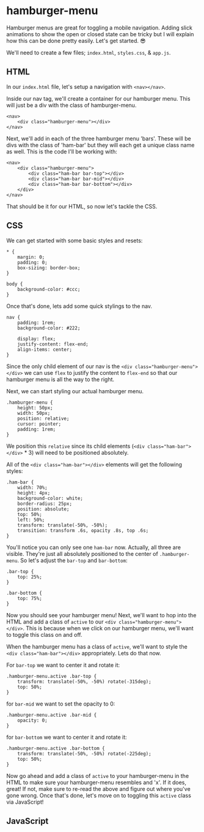 # hamburger-menu

Hamburger menus are great for toggling a mobile navigation. Adding slick animations to show the open or closed state can be tricky but I will explain how this can be done pretty easily. Let's get started. 😎

We'll need to create a few files; `index.html`, `styles.css`, & `app.js`. 


## HTML

In our `index.html` file, let's setup a navigation with `<nav></nav>`.

Inside our nav tag, we'll create a container for our hamburger menu. This will just be a div with the class of hamburger-menu.

```
<nav>
    <div class="hamburger-menu"></div>
</nav>
```

Next, we'll add in each of the three hamburger menu 'bars'. These will be divs with the class of 'ham-bar' but they will each get a unique class name as well. This is the code I'll be working with:

```
<nav>
    <div class="hamburger-menu">
        <div class="ham-bar bar-top"></div>
        <div class="ham-bar bar-mid"></div>
        <div class="ham-bar bar-bottom"></div>
    </div>
</nav>
```

That should be it for our HTML, so now let's tackle the CSS.

## CSS

We can get started with some basic styles and resets:

```
* {
    margin: 0;
    padding: 0;
    box-sizing: border-box;
}

body {
    background-color: #ccc;
}
```

Once that's done, lets add some quick stylings to the nav.

```
nav {
    padding: 1rem;
    background-color: #222;

    display: flex;
    justify-content: flex-end;
    align-items: center;
}
```

Since the only child element of our nav is the `<div class="hamburger-menu"></div>` we can use `flex` to justify the content to `flex-end` so that our hamburger menu is all the way to the right.

Next, we can start styling our actual hamburger menu.

```
.hamburger-menu {
    height: 50px;
    width: 50px;
    position: relative;
    cursor: pointer;
    padding: 1rem;
}
```

We position this `relative` since its child elements (`<div class="ham-bar"></div>` * 3) will need to be positioned absolutely.

All of the `<div class="ham-bar"></div>` elements will get the following styles:

```
.ham-bar {
    width: 70%;
    height: 4px;
    background-color: white;
    border-radius: 25px;
    position: absolute;
    top: 50%;
    left: 50%;
    transform: translate(-50%, -50%);
    transition: transform .6s, opacity .8s, top .6s;
}
```

You'll notice you can only see one `ham-bar` now. Actually, all three are visible. They're just all absolutely positioned to the center of `.hamburger-menu`. So let's adjust the `bar-top` and `bar-bottom`:

```
.bar-top {
    top: 25%;
}

.bar-bottom {
    top: 75%;
}
```

Now you should see your hamburger menu! Next, we'll want to hop into the HTML and add a class of `active` to our `<div class="hamburger-menu"></div>`. This is because when we click on our hamburger menu, we'll want to toggle this class on and off. 

When the hamburger menu has a class of `active`, we'll want to style the `<div class="ham-bar"></div>` appropriately. Lets do that now.

For `bar-top` we want to center it and rotate it:
```
.hamburger-menu.active .bar-top {
    transform: translate(-50%, -50%) rotate(-315deg);
    top: 50%;
}
```

for `bar-mid` we want to set the opacity to 0:
```
.hamburger-menu.active .bar-mid {
    opacity: 0;
}
```

for `bar-bottom` we want to center it and rotate it:
```
.hamburger-menu.active .bar-bottom {
    transform: translate(-50%, -50%) rotate(-225deg);
    top: 50%;
}
```

Now go ahead and add a class of `active` to your hamburger-menu in the HTML to make sure your hamburger-menu resembles and 'x'. If it does, great! If not, make sure to re-read the above and figure out where you've gone wrong. Once that's done, let's move on to toggling this `active` class via JavaScript!

## JavaScript